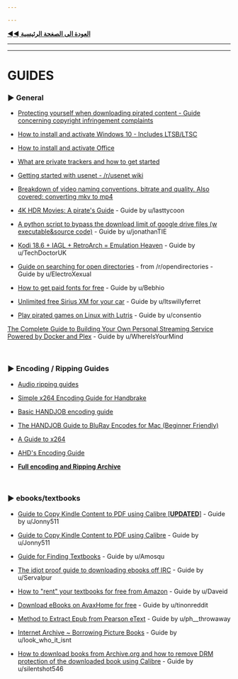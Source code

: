 ```yaml
---

---
```


[**◄◄ العودة الى الصغحة الرئيسية**](https://github.com/dexter21767/socratechs/blob/gh-pages/readme.md)



---

---



# GUIDES



### ► General



* [Protecting yourself when downloading pirated content - Guide concerning copyright infringement complaints](https://github.com/dexter21767/socratechs/blob/gh-pages/faq.md/isp_complaints)



* [How to install and activate Windows 10  - Includes LTSB/LTSC](https://github.com/dexter21767/socratechs/blob/gh-pages/guides/win10upgrade_activation.md)



* [How to install and activate Office](https://github.com/dexter21767/socratechs/blob/gh-pages/guides/office_activation.md)



* [What are private trackers and how to get started](https://github.com/dexter21767/socratechs/blob/gh-pages/guides/private_trackers.md)



* [Getting started with usenet - /r/usenet wiki](https://www.reddit.com/r/usenet/wiki/index)



* [Breakdown of video naming conventions, bitrate and quality. Also covered: converting mkv to mp4](https://github.com/dexter21767/socratechs/blob/gh-pages/guides/video_quality_and_types_of_releases.md)



* [4K HDR Movies: A pirate's Guide](https://www.reddit.com/r/Piracy/comments/hvcozj/4k_hdr_movies_a_pirates_guide/) - Guide by u/lasttycoon



* [A python script to bypass the download limit of google drive files (w executable&source code)](https://www.reddit.com/r/Piracy/comments/eikrl3/a_python_script_to_bypass_the_download_limit_of/) - Guide by u/jonathanTIE



* [Kodi 18.6 + IAGL + RetroArch = Emulation Heaven](https://www.reddit.com/r/Piracy/comments/g4gb8t/kodi_186_iagl_retroarch_emulation_heaven/) - Guide by u/TechDoctorUK 



* [Guide on searching for open directories](https://www.reddit.com/r/opendirectories/comments/933pzm/all_resources_i_know_related_to_open_directories/) - from /r/opendirectories  - Guide by u/ElectroXexual



* [How to get paid fonts for free](https://www.reddit.com/r/Piracy/comments/8tqfg6/how_to_download_paid_fonts_for_free/) - Guide by u/Bebhio



* [Unlimited free Sirius XM for your car](https://www.reddit.com/r/Piracy/comments/c9bsz7/unlimited_free_sirius_xm_for_your_car/) - Guide by u/Itswillyferret



* [Play pirated games on Linux with Lutris](https://old.reddit.com/r/Piracy/comments/dir3do/pirate_games_working_under_linux_here_is_how_to/) - Guide by u/consentio



[The Complete Guide to Building Your Own Personal Streaming Service Powered by Docker and Plex](https://www.reddit.com/r/Piracy/comments/ma1hlm/the_complete_guide_to_building_your_own_personal/) - Guide by u/WhereIsYourMind



&nbsp;













### ► Encoding / Ripping Guides



* [Audio ripping guides](https://captainrookie.com/)



* [Simple x264 Encoding Guide for Handbrake](https://sometimes-archives-things.github.io/archived-things/ptp_guides/Simple-x264-Encoding-Guide-for-Handbrake-\(Mar-13\).html)



* [Basic HANDJOB encoding guide](https://sometimes-archives-things.github.io/archived-things/ptp_guides/The-HANDJOB-Guide.html)



* [The HANDJOB Guide to BluRay Encodes for Mac \(Beginner Friendly\)](https://sometimes-archives-things.github.io/archived-things/ptp_guides/The-HANDJOB-Guide-to-BluRay-Encodes-for-Mac-\(Beginner-Friendly\).html)



* [A Guide to x264](https://www.dropbox.com/s/hrxjr5xv4q27ipe/x264-guide.pdf)



* [AHD's Encoding Guide](https://encoding-guide.neocities.org/)



* [**Full encoding and Ripping Archive**](https://sometimes-archives-things.github.io/archived-things/)



&nbsp;















### ► ebooks/textbooks



* [Guide to Copy Kindle Content to PDF using Calibre \[**UPDATED**\]](https://reddit.com/r/Piracy/comments/9bz51f/guide_to_copy_kindle_content_to_pdf_using_calibre/) - Guide by u/Jonny511



* [Guide to Copy Kindle Content to PDF using Calibre](https://www.reddit.com/r/Piracy/comments/5n7xs5/guide_to_copy_kindle_content_to_pdf_using_calibre/) - Guide by u/Jonny511



* [Guide for Finding Textbooks](https://www.reddit.com/r/Piracy/comments/3i9y7n/guide_for_finding_textbooks/) - Guide by u/Amosqu



* [The idiot proof guide to downloading ebooks off IRC](https://www.reddit.com/r/Piracy/comments/2oftbu/guide_the_idiot_proof_guide_to_downloading_ebooks/) - Guide by u/Servalpur



* [How to "rent" your textbooks for free from Amazon](https://www.reddit.com/r/Piracy/comments/3ma9qe/guide_how_to_rent_your_textbooks_for_free_from/) - Guide by u/Daveid



* [Download eBooks on AvaxHome for free](https://www.reddit.com/r/Piracy/comments/d0rfpe/download_ebooks_on_avaxhome_for_free/) - Guide by u/tinonreddit



* [Method to Extract Epub from Pearson eText](https://www.reddit.com/r/Piracy/comments/d3g7rw/method_to_extract_epub_from_pearson_etext/) - Guide by u/ph__throwaway



* [Internet Archive ~ Borrowing Picture Books](https://old.reddit.com/r/Piracy/comments/fm1xpw/internet_archive_borrowing_picture_books/) - Guide by u/look_who_it_isnt



* [How to download books from Archive.org and how to remove DRM protection of the downloaded book using Calibre](https://old.reddit.com/r/Piracy/comments/l9exis/how_to_download_books_from_archive_org_and_how_to/) - Guide by u/silentshot546





&nbsp;





